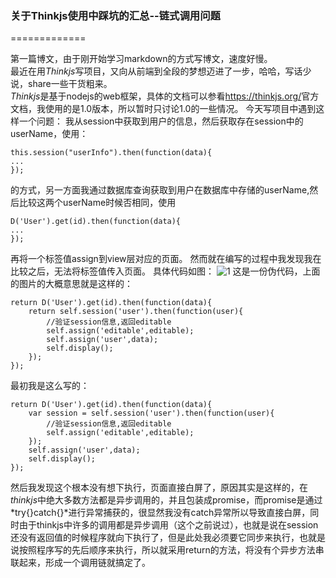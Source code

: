 ### 关于Thinkjs使用中踩坑的汇总--链式调用问题
=============

第一篇博文，由于刚开始学习markdown的方式写博文，速度好慢。<br/>
最近在用*Thinkjs*写项目，又向从前端到全段的梦想迈进了一步，哈哈，写话少说，share一些干货粗来。<br/>
*Thinkjs*是基于nodejs的web框架，具体的文档可以参看<https://thinkjs.org/>官方文档，我使用的是1.0版本，所以暂时只讨论1.0的一些情况。
今天写项目中遇到这样一个问题：
我从session中获取到用户的信息，然后获取存在session中的userName，使用：

	this.session("userInfo").then(function(data){
	...
	});

的方式，另一方面我通过数据库查询获取到用户在数据库中存储的userName,然后比较这两个userName时候否相同，使用

	D('User').get(id).then(function(data){
	...
	}); 


再将一个标签值assign到view层对应的页面。
然而就在编写的过程中我发现我在比较之后，无法将标签值传入页面。
具体代码如图：
![1](http://p6.qhimg.com/d/inn/f451a883/code.png)
这是一份伪代码，上面的图片的大概意思就是这样的：

	return D('User').get(id).then(function(data){
		return self.session('user').then(function(user){
			//验证session信息,返回editable
			self.assign('editable',editable);
			self.assign('user',data);
			self.display();
		});
	});
最初我是这么写的：

	return D('User').get(id).then(function(data){
		var session = self.session('user').then(function(user){
			//验证session信息,返回editable
			self.assign('editable',editable);
		});
		self.assign('user',data);
		self.display();
	});
然后我发现这个根本没有想下执行，页面直接白屏了，原因其实是这样的，在*thinkjs*中绝大多数方法都是异步调用的，并且包装成promise，而promise是通过
*try{}catch{}*进行异常捕获的，很显然我没有catch异常所以导致直接白屏，同时由于thinkjs中许多的调用都是异步调用（这个之前说过），也就是说在session还没有返回值的时候程序就向下执行了，但是此处我必须要它同步来执行，也就是说按照程序写的先后顺序来执行，所以就采用return的方法，将没有个异步方法串联起来，形成一个调用链就搞定了。
